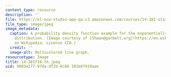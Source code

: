 ```yaml
---
content_type: resource
description: ''
file: https://ol-ocw-studio-app-qa.s3.amazonaws.com/courses/14-381-statistical-method-in-economics-fall-2018/9083e27797dadf2b0c66103e87919aae_14-381f18-th.jpeg
file_type: image/jpeg
image_metadata:
  caption: A probability density function example for the exponentially modified gaussian
    distribution. (Image courtesy of [Shawn@garbett.org](https://en.wikipedia.org/wiki/File:EMG_Distribution_PDF.png)
    on Wikipedia. License CC0.)
  credit: ''
  image-alt: Multicolored line graph.
resourcetype: Image
title: 14-381f18-th.jpeg
uid: 9083e277-97da-df2b-0c66-103e87919aae
---
```


